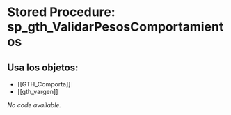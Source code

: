 # Stored Procedure: sp_gth_ValidarPesosComportamientos

## Usa los objetos:
- [[GTH_Comporta]]
- [[gth_vargen]]

*No code available.*
